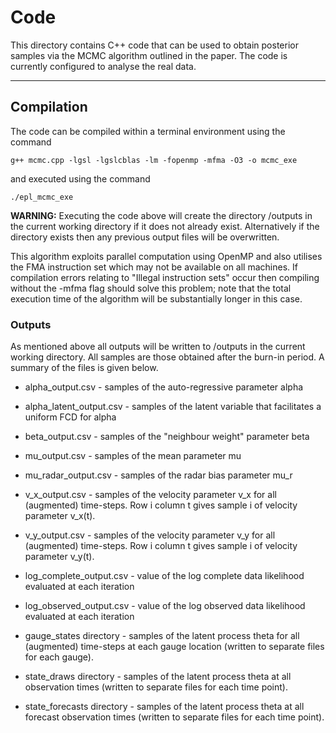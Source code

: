 # Code

This directory contains C++ code that can be used to obtain posterior samples via the MCMC algorithm outlined in the paper. The code is currently configured to analyse the real data.

--- 

## Compilation

The code can be compiled within a terminal environment using the command

`g++ mcmc.cpp -lgsl -lgslcblas -lm -fopenmp -mfma -O3 -o mcmc_exe`

and executed using the command

`./epl_mcmc_exe`

**WARNING:** Executing the code above will create the directory /outputs in the current working directory if it does not already exist. Alternatively if the directory exists then any previous output files will be overwritten.

This algorithm exploits parallel computation using OpenMP and also utilises the FMA instruction set which may not be available on all machines. If compilation errors relating to "Illegal instruction sets" occur then compiling without the -mfma flag should solve this problem; note that the total execution time of the algorithm will be substantially longer in this case.

### Outputs

As mentioned above all outputs will be written to /outputs in the current working directory. All samples are those obtained after the burn-in period. A summary of the files is given below.

* alpha_output.csv - samples of the auto-regressive parameter alpha

* alpha_latent_output.csv - samples of the latent variable that facilitates a uniform FCD for alpha

* beta_output.csv - samples of the "neighbour weight" parameter beta

* mu_output.csv - samples of the mean parameter mu

* mu_radar_output.csv - samples of the radar bias parameter mu_r

* v_x_output.csv - samples of the velocity parameter v_x for all (augmented) time-steps. Row i column t gives sample i of velocity parameter v_x(t).

* v_y_output.csv - samples of the velocity parameter v_y for all (augmented) time-steps. Row i column t gives sample i of velocity parameter v_y(t).

* log_complete_output.csv - value of the log complete data likelihood evaluated at each iteration

* log_observed_output.csv - value of the log observed data likelihood evaluated at each iteration

* gauge_states directory - samples of the latent process theta for all (augmented) time-steps at each gauge location (written to separate files for each gauge).

* state_draws directory - samples of the latent process theta at all observation times (written to separate files for each time point).

* state_forecasts directory - samples of the latent process theta at all forecast observation times (written to separate files for each time point).

